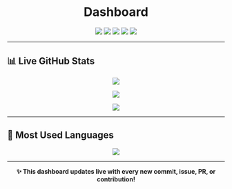 <h1 align="center"> Dashboard</h1>

<p align="center">
  <img src="https://img.shields.io/badge/Total%20Stars-0-blue?style=for-the-badge&logo=github" />
  <img src="https://img.shields.io/badge/Total%20Commits%20(2025)-38-green?style=for-the-badge&logo=git" />
  <img src="https://img.shields.io/badge/Total%20PRs-8-orange?style=for-the-badge&logo=github" />
  <img src="https://img.shields.io/badge/Total%20Issues-1-red?style=for-the-badge&logo=github" />
  <img src="https://img.shields.io/badge/Contributed%20to%20(last%20year)-7-yellow?style=for-the-badge&logo=github" />
</p>

---

## 📊 Live GitHub Stats

<p align="center">
  <img src="https://github-readme-stats.vercel.app/api?username=R-Sudharshan&show_icons=true&theme=tokyonight&hide_title=true&hide=stars&count_private=true" />
</p>

<p align="center">
  <img src="https://github-readme-streak-stats.herokuapp.com?user=R-Sudharshan&theme=tokyonight" />
</p>

<p align="center">
  <img src="https://github-profile-summary-cards.vercel.app/api/cards/profile-details?username=R-Sudharshan&theme=tokyonight" />
</p>

---

## 📁 Most Used Languages

<p align="center">
  <img src="https://github-readme-stats.vercel.app/api/top-langs/?username=R-Sudharshan&layout=compact&theme=tokyonight" />
</p>

---

<p align="center">
  <b>✨ This dashboard updates live with every new commit, issue, PR, or contribution!</b>
</p>

